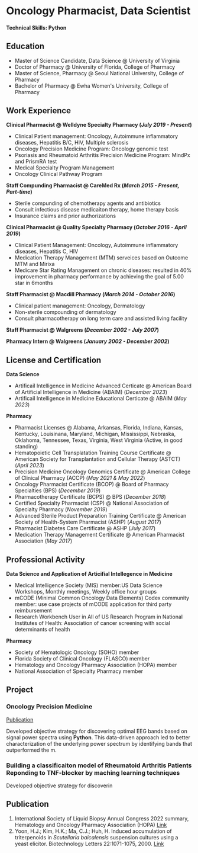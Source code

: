 # Oncology Pharmacist, Data Scientist

#### Technical Skills: Python

## Education
- Master of Science Candidate, Data Science @ University of Virginia
- Doctor of Pharmacy @ University of Florida, College of Pharmacy								       		
- Master of Science, Pharmacy	@ Seoul National University, College of Pharmacy	 			        		
- Bachelor of Pharmacy @ Ewha Women's University, College of Pharmacy

## Work Experience
**Clinical Pharmacist @ Welldyne Specialty Pharmacy (_July 2019 - Present_)**
- Clinical Patient management: Oncology, Autoimmune inflammatory diseases, Hepatitis B/C, HIV, Multiple sclerosis
- Oncology Precision Medicine Program: Oncology genomic test
- Psoriasis and Rheumatoid Arthritis Precision Medicine Program: MindPx and PrismRA test
- Medical Specialty Program Management
- Oncology Clinical Pathway Program

**Staff Compunding Pharmacist @ CareMed Rx (_March 2015 - Present, Part-time_)**
- Sterile compunding of chemotherapy agents and antibiotics
- Consult infectious disease medicaiton therapy, home therapy basis
- Insurance claims and prior authorizations

**Clinical Pharmacist @ Quality Specialty Pharmacy (_October 2016 - April 2019_)**
- Clinical Patient Management: Oncology, Autoimmune inflammatory diseases, Hepatitis C, HIV
- Medication Therapy Management (MTM) serveices based on Outcome MTM and Mirixa
- Medicare Star Rating Management on chronic diseases:  resulted in 40% improvement in pharmacy performance by achieving the goal of 5.00 star in 6months

**Staff Pharmacist @ Macdill Pharmacy (_March 2014 - October 2016_)**
- Clinical patient management: Oncology, Dermatology
- Non-sterile compounding of dermatology
- Consult pharmacotherapy on long term care and assisted living facility

**Staff Pharmacist @ Walgreens (_December 2002 - July 2007_)**

**Pharmacy Intern @ Walgreens (_January 2002 - December 2002_)**

## License and Certification
**Data Science**
- Artificail Intelligence in Medicine Advanced Certicate @ American Board of Artificial Intelligence in Medicine (ABAIM) (_December 2023_)
- Artificail Intelligence in Medicine Educational Certicate @ ABAIM (_May 2023_)
  
**Pharmacy**
- Pharmacist Licenses @ Alabama, Arkansas, Florida, Indiana, Kansas, Kentucky, Louisinana, Maryland, Michigan, Mississippi, Nebraska, Oklahoma, Tennessee, Texas, Virginia, West Virginia (Active, in good standing)
- Hematopoietic Cell Transplatation Training Course Certificate @ American Society for Transplantation and Cellular Therapy (ASTCT) (_April 2023_)
- Precision Medicine Oncology Genomics Certificate @ American College of Clinical Pharmacy (ACCP) (_May 2021 & May 2022_)
- Oncology Pharmacist Certificate (BCOP) @ Board of Pharmacy Specialties (BPS) (_December 2019_)
- Pharmacotherapy Certificate (BCPS) @ BPS (_December 2018_)
- Certified Specialty Pharmacist (CSP) @ National Association of Specialty Pharmacy (_November 2019_)
- Advanced Sterile Product Preparation Training Certificate @ American Society of Health-System Pharmacist (ASHP) (_August 2017_)
- Pharmacist Diabetes Care Certificate @ ASHP (_July 2017_)
- Medication Therapy Management Certificate @ American Pharmacist Association (_May 2017_)

## Professional Activity
**Data Science and Application of Articifial Intellegence in Medicine**
- Medical Intelligence Society (MIS) member:US Data Science Workshops, Monthly meetings, Weekly office hour groups
- mCODE (Minimal Common Oncology Data Elements) Codex community member: use case projects of mCODE application for third party reimbursement
- Research Workbench User in All of US Research Program in National Institutes of Health: Association of cancer screening with social determinants of health

**Pharmacy**
- Society of Hematologic Oncology (SOHO) member
- Florida Society of Clinical Oncology (FLASCO) member
- Hematology and Oncology Pharmacy Association (HOPA) member
- National Association of Specialty Pharmacy member

## Project
### Oncology Precision Medicine
[Publication](https://www.hoparx.org/resources/summaries-of-allied-organization-meetings/international-society-of-liquid-biopsy-annual-congress-2022/)

Developed objective strategy for discovering optimal EEG bands based on signal power spectra using **Python**. This data-driven approach led to better characterization of the underlying power spectrum by identifying bands that outperformed the m.

### Building a classificaiton model of Rheumatoid Arthritis Patients Reponding to TNF-blocker by maching learning techniques
Developed objective strategy for discoverin

## Publication
1. International Society of Liquid Biopsy Annual Congress 2022 summary, Hematology and Oncology Pharmacy Association (HOPA) [Link](https://www.hoparx.org/resources/summaries-of-allied-organization-meetings/international-society-of-liquid-biopsy-annual-congress-2022/)
2. Yoon, H.J.; Kim, H.K.; Ma, C.J.; Huh, H. Induced accumulation of triterpenoids in _Scutellaria baicalensis_ suspension cultures using a yeast elicitor. Biotechnology Letters 22:1071-1075, 2000. [Link](https://link.springer.com/article/10.1023/A:1005610400511)
